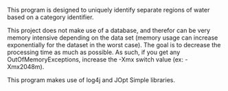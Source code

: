 This program is designed to uniquely identify separate regions of water based on a category identifier.

This project does not make use of a database, and therefor can be very memory intensive depending on the data set (memory usage can increase exponentially for the dataset in the worst case).  The goal is to decrease the processing time as much as possible.  As such, if you get any OutOfMemoryExceptions, increase the -Xmx switch value (ex: -Xmx2048m).

This program makes use of log4j and JOpt Simple libraries.